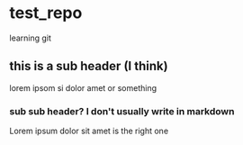 # test_repo
learning git

## this is a sub header (I think)

lorem ipsom si dolor amet or something

### sub sub header? I don't usually write in markdown

Lorem ipsum dolor sit amet is the right one